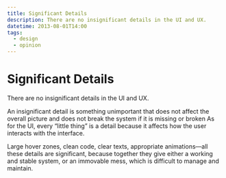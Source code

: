 ```yaml
---
title: Significant Details
description: There are no insignificant details in the UI and UX.
datetime: 2013-08-01T14:00
tags:
  - design
  - opinion
---
```


# Significant Details

There are no insignificant details in the UI and UX.

An insignificant detail is something unimportant that does not affect the overall picture and does not break the system if it is missing or broken As for the UI, every “little thing” is a detail because it affects how the user interacts with the interface.

Large hover zones, clean code, clear texts, appropriate animations—all these details are significant, because together they give either a working and stable system, or an immovable mess, which is difficult to manage and maintain.
